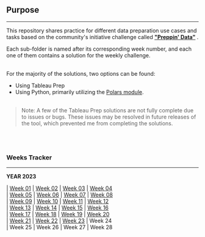 ## Purpose
---
This repository shares practice for different data preparation use cases and tasks based on the community's initiative challenge called [**"Preppin' Data"**](https://preppindata.blogspot.com/) . 

Each sub-folder is named after its corresponding week number, and each one of them contains a solution for the weekly challenge.
<br/><br/>

For the majority of the solutions, two options can be found:

- Using Tableau Prep
- Using Python, primarily utilizing the [Polars module](https://pola-rs.github.io/polars/py-polars/html/index.html).
<br/><br/>

> Note: A few of the Tableau Prep solutions are not fully complete due to issues or bugs. These issues may be resolved in future releases of the tool, which prevented me from completing the solutions.

<br/><br/>
### Weeks Tracker
---
**YEAR 2023**<br>

| <a href=".\2023\W01">Week 01</a> | <a href=".\2023\W02">Week 02</a> | <a href=".\2023\W03">Week 03</a> | <a href=".\2023\W04">Week 04</a><br>
| <a href=".\2023\W05">Week 05</a> | <a href=".\2023\W06">Week 06</a> | <a href=".\2023\W07">Week 07</a> | <a href=".\2023\W08">Week 08</a><br>
| <a href=".\2023\W09">Week 09</a> | <a href=".\2023\W10">Week 10</a> | <a href=".\2023\W11">Week 11</a> | <a href=".\2023\W12">Week 12</a><br>
| <a href=".\2023\W13">Week 13</a> | <a href=".\2023\W14">Week 14</a> | <a href=".\2023\W15">Week 15</a> | <a href=".\2023\W16">Week 16</a><br>
| <a href=".\2023\W17">Week 17</a> | <a href=".\2023\W18">Week 18</a> | <a href=".\2023\W19">Week 19</a> | <a href=".\2023\W20">Week 20</a><br>
| <a href=".\2023\W21">Week 21</a> | <a href=".\2023\W22">Week 22</a> | <a href=".\2023\W23">Week 23</a> | Week 24<br>
| Week 25 | Week 26 | Week 27 | Week 28<br>
